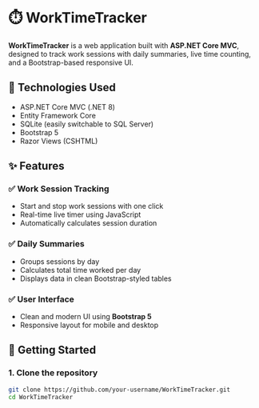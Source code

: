 # ⏱️ WorkTimeTracker

**WorkTimeTracker** is a web application built with **ASP.NET Core MVC**, designed to track work sessions with daily summaries, live time counting, and a Bootstrap-based responsive UI.

## 🧰 Technologies Used

- ASP.NET Core MVC (.NET 8)
- Entity Framework Core
- SQLite (easily switchable to SQL Server)
- Bootstrap 5
- Razor Views (CSHTML)

## ✨ Features

### ✅ Work Session Tracking
- Start and stop work sessions with one click
- Real-time live timer using JavaScript
- Automatically calculates session duration

### ✅ Daily Summaries
- Groups sessions by day
- Calculates total time worked per day
- Displays data in clean Bootstrap-styled tables

### ✅ User Interface
- Clean and modern UI using **Bootstrap 5**
- Responsive layout for mobile and desktop

## 🚀 Getting Started

### 1. Clone the repository

```bash
git clone https://github.com/your-username/WorkTimeTracker.git
cd WorkTimeTracker
